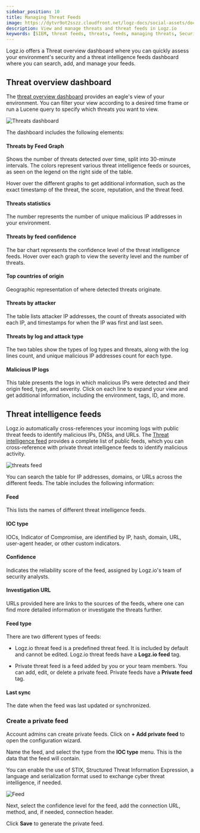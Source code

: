 ```yaml
---
sidebar_position: 10
title: Managing Threat Feeds
image: https://dytvr9ot2sszz.cloudfront.net/logz-docs/social-assets/docs-social.jpg
description: View and manage threats and threat feeds in Logz.io
keywords: [SIEM, threat feeds, threats, feeds, managing threats, Security information]
---
```


Logz.io offers a Threat overview dashboard where you can quickly assess your environment's security and a threat intelligence feeds dashboard where you can search, add, and manage your feeds.

## Threat overview dashboard

The [threat overview dashboard](https://app.logz.io/#/dashboard/security/threats/overview) provides an eagle's view of your environment. You can filter your view according to a desired time frame or run a Lucene query to specify which threats you want to view.

![Threats dashboard](https://dytvr9ot2sszz.cloudfront.net/logz-docs/siem-quick-start/siem-threats-dashboard-jan.png)

The dashboard includes the following elements:

#### Threats by Feed Graph

Shows the number of threats detected over time, split into 30-minute intervals. The colors represent various threat intelligence feeds or sources, as seen on the legend on the right side of the table.

Hover over the different graphs to get additional information, such as the exact timestamp of the threat, the score, reputation, and the threat feed.

#### Threats statistics 

The number represents the number of unique malicious IP addresses in your environment.


#### Threats by feed confidence 

The bar chart represents the confidence level of the threat intelligence feeds. Hover over each graph to view the severity level and the number of threats. 

#### Top countries of origin 

Geographic representation of where detected threats originate.

#### Threats by attacker 

The table lists attacker IP addresses, the count of threats associated with each IP, and timestamps for when the IP was first and last seen.

#### Threats by log and attack type

The two tables show the types of log types and threats, along with the log lines count, and unique malicious IP addresses count for each type.

#### Malicious IP logs

This table presents the logs in which malicious IPs were detected and their origin feed, type, and severity. Click on each line to expand your view and get additional information, including the environment, tags, ID, and more.

## Threat intelligence feeds

Logz.io automatically cross-references your incoming logs with public threat feeds to identify malicious IPs, DNSs, and URLs. The [Threat intelligence feed](https://app.logz.io/#/dashboard/security/threats/threat-intelligence-feeds) provides a complete list of public feeds, which you can cross-reference with private threat intelligence feeds to identify malicious activity.

![threats feed](https://dytvr9ot2sszz.cloudfront.net/logz-docs/siem-quick-start/feed-1.png)

You can search the table for IP addresses, domains, or URLs across the different feeds. The table includes the following information:

#### Feed

This lists the names of different threat intelligence feeds.

#### IOC type

IOCs, Indicator of Compromise, are identified by IP, hash, domain, URL, user-agent header, or other custom indicators.

#### Confidence 

Indicates the reliability score of the feed, assigned by Logz.io's team of security analysts. 

#### Investigation URL 

URLs provided here are links to the sources of the feeds, where one can find more detailed information or investigate the threats further.

#### Feed type

There are two different types of feeds:

* Logz.io threat feed is a predefined threat feed. It is included by default and cannot be edited. Logz.io threat feeds have a **Logz.io feed** tag.

* Private threat feed is a feed added by you or your team members. You can add, edit, or delete a private feed. Private feeds have a **Private feed** tag.


#### Last sync

The date when the feed was last updated or synchronized.

### Create a private feed

Account admins can create private feeds. Click on **+ Add private feed** to open the configuration wizard.

Name the feed, and select the type from the **IOC type** menu. This is the data that the feed will contain.

You can enable the use of STIX, Structured Threat Information Expression, a language and serialization format used to exchange cyber threat intelligence, if needed. 

![Feed](https://dytvr9ot2sszz.cloudfront.net/logz-docs/siem-quick-start/feed-3.png)

Next, select the confidence level for the feed, add the connection URL, method, and, if needed, connection header. 

Click **Save** to generate the private feed. 

<!-- ![Feed](https://dytvr9ot2sszz.cloudfront.net/logz-docs/siem-quick-start/feed-2.png)-->
